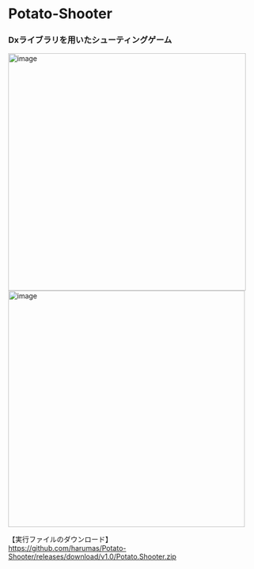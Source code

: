 # Potato-Shooter
### Dxライブラリを用いたシューティングゲーム  
<img width="480" alt="image" src="https://github.com/harumas/Potato-Shooter/assets/43531665/1f6ed406-68fc-44e0-a88a-b9d01ac0f67f">
<img width="478" alt="image" src="https://github.com/harumas/Potato-Shooter/assets/43531665/e7086f5a-89f8-43d9-a0aa-abdf5e960d16">
  
  
【実行ファイルのダウンロード】  
https://github.com/harumas/Potato-Shooter/releases/download/v1.0/Potato.Shooter.zip
